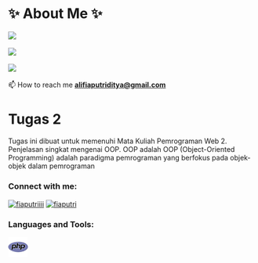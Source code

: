 #  ✨ About Me ✨

[![](https://img.shields.io/badge/Nama-Alifia_Putri_aditya-pink)](https://travis-ci.org/joemccann/dillinger)

[![](https://img.shields.io/badge/Kelas-TI_2B-pink)](https://travis-ci.org/joemccann/dillinger)

[![](https://img.shields.io/badge/NIM-230302025-pink)](https://travis-ci.org/joemccann/dillinger)

📫 How to reach me **alifiaputriditya@gmail.com**

<h1> Tugas 2</h1>
<p> Tugas ini dibuat untuk memenuhi Mata Kuliah Pemrograman Web 2. <br>
Penjelasan singkat mengenai OOP. 
OOP adalah OOP (Object-Oriented Programming) adalah paradigma pemrograman yang berfokus pada objek-objek dalam pemrograman</p>

<h3 align="left">Connect with me:</h3>
<p align="left">
<a href="https://instagram.com/fiaputriiii" target="blank"><img align="center" src="https://raw.githubusercontent.com/rahuldkjain/github-profile-readme-generator/master/src/images/icons/Social/instagram.svg" alt="fiaputriiii" height="30" width="40" /></a>
<a href="https://www.youtube.com/c/fiaputri" target="blank"><img align="center" src="https://raw.githubusercontent.com/rahuldkjain/github-profile-readme-generator/master/src/images/icons/Social/youtube.svg" alt="fiaputri" height="30" width="40" /></a>
</p>

<h3 align="left">Languages and Tools:</h3>
<p align="left"> <a href="https://www.php.net" target="_blank" rel="noreferrer"> <img src="https://raw.githubusercontent.com/devicons/devicon/master/icons/php/php-original.svg" alt="php" width="40" height="40"/> </a> </p>
